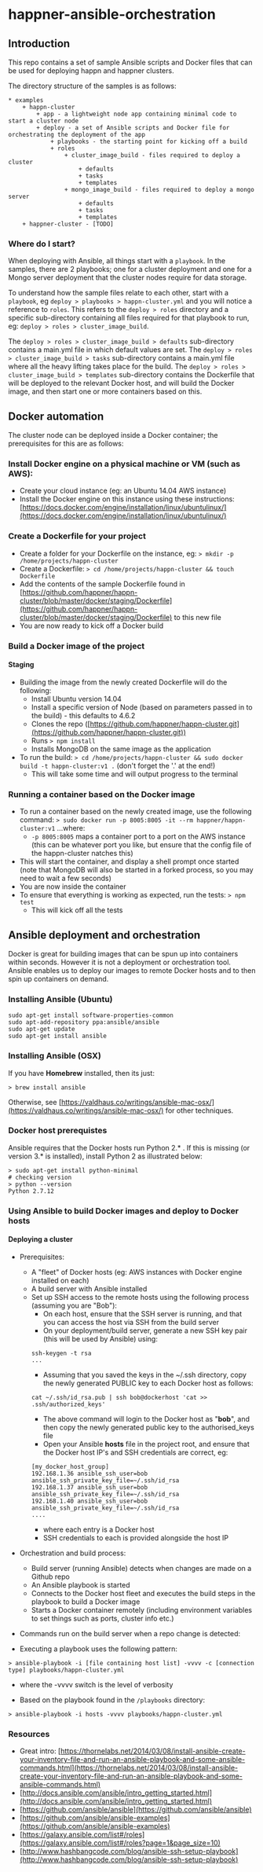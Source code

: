 
# happner-ansible-orchestration

## Introduction

This repo contains a set of sample Ansible scripts and Docker files that can be used for deploying happn and happner clusters.

The directory structure of the samples is as follows:

    * examples
        + happn-cluster
            + app - a lightweight node app containing minimal code to start a cluster node
            + deploy - a set of Ansible scripts and Docker file for orchestrating the deployment of the app
                + playbooks - the starting point for kicking off a build
                + roles 
                    + cluster_image_build - files required to deploy a cluster
                        + defaults
                        + tasks
                        + templates
                    + mongo_image_build - files required to deploy a mongo server
                        + defaults
                        + tasks
                        + templates
        + happner-cluster - [TODO]

### Where do I start?

When deploying with Ansible, all things start with a `playbook`. In the samples, there are 2 playbooks; one for a cluster deployment
 and one for a Mongo server deployment that the cluster nodes require for data storage.
 
To understand how the sample files relate to each other, start with a `playbook`, eg `deploy > playbooks > happn-cluster.yml` 
and you will notice a reference to `roles`. This refers to the `deploy > roles` directory and a specific sub-directory containing 
all files required for that playbook to run, eg: `deploy > roles > cluster_image_build`.

The `deploy > roles > cluster_image_build > defaults` sub-directory contains a main.yml file in which default values are set. 
The `deploy > roles > cluster_image_build > tasks` sub-directory contains a main.yml file where all the heavy lifting takes place 
for the build. The `deploy > roles > cluster_image_build > templates` sub-directory contains the Dockerfile that will be deployed 
to the relevant Docker host, and will build the Docker image, and then start one or more containers based on this.
 
## Docker automation

The cluster node can be deployed inside a Docker container; the prerequisites for this are as follows:

### Install Docker engine on a physical machine or VM (such as AWS):

* Create your cloud instance (eg: an Ubuntu 14.04 AWS instance)
* Install the Docker engine on this instance using these instructions: [https://docs.docker.com/engine/installation/linux/ubuntulinux/](https://docs.docker.com/engine/installation/linux/ubuntulinux/)

### Create a Dockerfile for your project

* Create a folder for your Dockerfile on the instance, eg:
  `> mkdir -p /home/projects/happn-cluster`  
* Create a Dockerfile:
  `> cd /home/projects/happn-cluster && touch Dockerfile`
* Add the contents of the sample Dockerfile found in [https://github.com/happner/happn-cluster/blob/master/docker/staging/Dockerfile](https://github.com/happner/happn-cluster/blob/master/docker/staging/Dockerfile) to this new file
* You are now ready to kick off a Docker build

### Build a Docker image of the project

#### Staging

* Building the image from the newly created Dockerfile will do the following:
  * Install Ubuntu version 14.04
  * Install a specific version of Node (based on parameters passed in to the build) - this defaults to 4.6.2
  * Clones the repo ([https://github.com/happner/happn-cluster.git](https://github.com/happner/happn-cluster.git))
  * Runs `> npm install`
  * Installs MongoDB on the same image as the application
* To run the build:
  `> cd /home/projects/happn-cluster && sudo docker build -t happn-cluster:v1 .` (don't forget the '.' at the end!)
  * This will take some time and will output progress to the terminal
  
### Running a container based on the Docker image

* To run a container based on the newly created image, use the following command:
`> sudo docker run -p 8005:8005 -it --rm happner/happn-cluster:v1`
...where:
  * `-p 8005:8005` maps a container port to a port on the AWS instance (this can be whatever port you like, but ensure that the config file of the happn-cluster natches this)
* This will start the container, and display a shell prompt once started (note that MongoDB will also be started in a forked process, so you may need to wait a few seconds)
* You are now inside the container
* To ensure that everything is working as expected, run the tests:
  `> npm test`
  * This will kick off all the tests
  
  
## Ansible deployment and orchestration

Docker is great for building images that can be spun up into containers within seconds. However it is not a deployment or orchestration tool. Ansible enables us to deploy our images to remote Docker hosts and to then spin up containers on demand.
 
### Installing Ansible (Ubuntu)

```
sudo apt-get install software-properties-common
sudo apt-add-repository ppa:ansible/ansible
sudo apt-get update
sudo apt-get install ansible
```

### Installing Ansible (OSX)

If you have __Homebrew__ installed, then its just:

`> brew install ansible`

Otherwise, see [https://valdhaus.co/writings/ansible-mac-osx/](https://valdhaus.co/writings/ansible-mac-osx/) for 
other techniques.

### Docker host prerequistes

Ansible requires that the Docker hosts run Python 2.* . If this is missing (or version 3.* is installed), install Python 2 
as illustrated below: 

```
> sudo apt-get install python-minimal
# checking version
> python --version
Python 2.7.12
```

### Using Ansible to build Docker images and deploy to Docker hosts

#### Deploying a cluster

* Prerequisites: 
  * A "fleet" of Docker hosts (eg: AWS instances with Docker engine installed on each)
  * A build server with Ansible installed
  * Set up SSH access to the remote hosts using the following process (assuming you are "Bob"):
    * On each host, ensure that the SSH server is running, and that you can access the host via SSH from the build server
    * On your deployment/build server, generate a new SSH key pair (this will be used by Ansible) using:
    ```
    ssh-keygen -t rsa
    ...
    ```
    * Assuming that you saved the keys in the ~/.ssh directory, copy the newly generated PUBLIC key to each Docker host 
    as follows:
    ```
    cat ~/.ssh/id_rsa.pub | ssh bob@dockerhost 'cat >> .ssh/authorized_keys'
    ``` 
    * The above command will login to the Docker host as "__bob__", and then copy the newly generated public key to the 
    authorised_keys file
    * Open your Ansible __hosts__ file in the project root, and ensure that the Docker host IP's and SSH credentials 
    are correct, eg:
    ```
    [my_docker_host_group]
    192.168.1.36 ansible_ssh_user=bob ansible_ssh_private_key_file=~/.ssh/id_rsa
    192.168.1.37 ansible_ssh_user=bob ansible_ssh_private_key_file=~/.ssh/id_rsa
    192.168.1.40 ansible_ssh_user=bob ansible_ssh_private_key_file=~/.ssh/id_rsa
    ....
    ```
      * where each entry is a Docker host
      * SSH credentials to each is provided alongside the host IP

* Orchestration and build process:
  * Build server (running Ansible) detects when changes are made on a Github repo
  * An Ansible playbook is started
  * Connects to the Docker host fleet and executes the build steps in the playbook to build a Docker image  
  * Starts a Docker container remotely (including environment variables to set things such as ports, cluster info etc.)

* Commands run on the build server when a repo change is detected:
 * Executing a playbook uses the following pattern:
 
  ```
  > ansible-playbook -i [file containing host list] -vvvv -c [connection type] playbooks/happn-cluster.yml
  ```
  * where the -vvvv switch is the level of verbosity
  
 * Based on the playbook found in the `/playbooks` directory:
 
  ```
  > ansible-playbook -i hosts -vvvv playbooks/happn-cluster.yml
  ```

### Resources

* Great intro: [https://thornelabs.net/2014/03/08/install-ansible-create-your-inventory-file-and-run-an-ansible-playbook-and-some-ansible-commands.html](https://thornelabs.net/2014/03/08/install-ansible-create-your-inventory-file-and-run-an-ansible-playbook-and-some-ansible-commands.html)
* [http://docs.ansible.com/ansible/intro_getting_started.html](http://docs.ansible.com/ansible/intro_getting_started.html)
* [https://github.com/ansible/ansible](https://github.com/ansible/ansible)
* [https://github.com/ansible/ansible-examples](https://github.com/ansible/ansible-examples)
* [https://galaxy.ansible.com/list#/roles](https://galaxy.ansible.com/list#/roles?page=1&page_size=10)
* [http://www.hashbangcode.com/blog/ansible-ssh-setup-playbook](http://www.hashbangcode.com/blog/ansible-ssh-setup-playbook)

